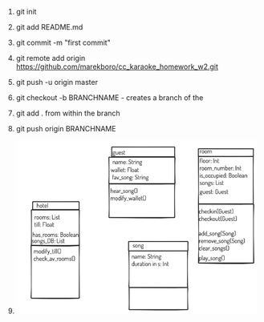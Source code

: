 1. git init
2. git add README.md
3. git commit -m "first commit"
4. git remote add origin https://github.com/marekboro/cc_karaoke_homework_w2.git
5. git push -u origin master

6. git checkout -b BRANCHNAME - creates a branch of the
7. git add . from within the branch
8. git push origin BRANCHNAME 


9. ![image info](./plan_no_arrows.png)
